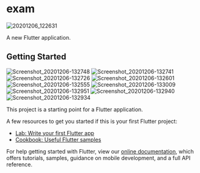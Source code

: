 # exam
![20201206_122631](https://user-images.githubusercontent.com/72139490/101275443-92739500-37c7-11eb-86bc-c3a6ae0af85d.gif)

A new Flutter application.

## Getting Started
![Screenshot_20201206-132748](https://user-images.githubusercontent.com/72139490/101275477-e1212f00-37c7-11eb-88c9-e473e3451fb5.jpg)
![Screenshot_20201206-132741](https://user-images.githubusercontent.com/72139490/101275479-e2525c00-37c7-11eb-981a-11d867450b53.jpg)
![Screenshot_20201206-132726](https://user-images.githubusercontent.com/72139490/101275480-e3838900-37c7-11eb-876b-9785113c5752.jpg)
![Screenshot_20201206-132601](https://user-images.githubusercontent.com/72139490/101275481-e4b4b600-37c7-11eb-98b5-5184f171773d.jpg)
![Screenshot_20201206-132555](https://user-images.githubusercontent.com/72139490/101275482-e5e5e300-37c7-11eb-9dfd-e61907e54a6c.jpg)
![Screenshot_20201206-133009](https://user-images.githubusercontent.com/72139490/101275483-e67e7980-37c7-11eb-972c-0ed5e8db9ace.jpg)
![Screenshot_20201206-132951](https://user-images.githubusercontent.com/72139490/101275485-e8483d00-37c7-11eb-8f19-37a93c7cb044.jpg)
![Screenshot_20201206-132940](https://user-images.githubusercontent.com/72139490/101275487-e8e0d380-37c7-11eb-8124-a087d6f7b76e.jpg)
![Screenshot_20201206-132934](https://user-images.githubusercontent.com/72139490/101275488-ea120080-37c7-11eb-93ff-a45e84ac23f3.jpg)

This project is a starting point for a Flutter application.

A few resources to get you started if this is your first Flutter project:

- [Lab: Write your first Flutter app](https://flutter.dev/docs/get-started/codelab)
- [Cookbook: Useful Flutter samples](https://flutter.dev/docs/cookbook)

For help getting started with Flutter, view our
[online documentation](https://flutter.dev/docs), which offers tutorials,
samples, guidance on mobile development, and a full API reference.
